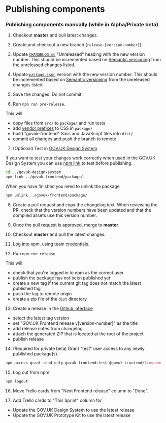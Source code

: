 # Publishing components

### Publishing components manually (while in Alpha/Private beta)

1. Checkout **master** and pull latest changes.

2. Create and checkout a new branch (`release-[version-number]`).

3. Update [`CHANGELOG.md`](../CHANGELOG.md) "Unreleased" heading with the new version number.
   This should be incremented based on [Semantic versioning](https://semver.org/) from the unreleased changes listed.

4. Update [`package.json`](../package/package.json) version with the new version number.
This should be incremented based on [Semantic versioning](https://semver.org/) from the unreleased changes listed.

5. Save the changes. Do not commit.

6. Run `npm run pre-release`.

This will:
  - copy files from `src/` to `package/` and run tests
  - add [vendor prefixes](https://github.com/postcss/autoprefixer) to CSS in `package/`
  - build "govuk-frontend" Sass and JavaScript files into `dist/`
  - commit all changes and push the branch to remote

7. (Optional) Test in [GOV.UK Design System](git@github.com:alphagov/govuk-design-system.git)

  If you want to test your changes work correctly when used in the GOV.UK Design System you can use [npm link](https://docs.npmjs.com/cli/link) to test before publishing.

  ```bash
  cd ../govuk-design-system
  npm link ../govuk-frontend/package/
  ```

  When you have finished you need to unlink the package

  ```bash
  npm unlink ../govuk-frontend/package/
  ```

8. Create a pull request and copy the changelog text.
   When reviewing the PR, check that the version numbers have been updated and that the compiled assets use this version number.

9. Once the pull request is approved, merge to **master**.

10. Checkout **master** and pull the latest changes.

11. Log into npm, using team [credentials](https://github.com/alphagov/design-system-team-credentials/tree/master/npm/govuk-patterns-and-tools).

12. Run `npm run release`.

  This will:
  - check that you're logged in to npm as the correct user.
  - publish the package has not been published yet
  - create a new tag if the current git tag does not match the latest published tag
  - push the tag to remote origin
  - create a zip file of the `dist` directory

13. Create a release in the [Github interface](https://github.com/alphagov/govuk-frontend/releases/new)
  - select the latest tag version
  - set "GOV.UK Frontend release v[version-number]" as the title
  - add release notes from changelog
  - attach the generated ZIP that is located at the root of the project
  - publish release

14. (Required for private beta) Grant "test" user access to any newly published package(s).
```bash
npm access grant read-only govuk-frontend:test @govuk-frontend/[component-name]
```
15. Log out from npm
```bash
npm logout
```
16. Move Trello cards from "Next Frontend release" column to "Done".

17. Add Trello cards to "This Sprint" column for
  - Update the GOV.UK Design System to use the latest release
  - Update the GOV.UK Prototype Kit to use the latest release
